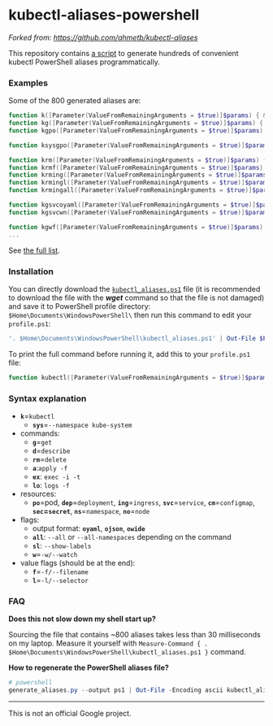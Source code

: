 
# kubectl-aliases-powershell

*Forked from: https://github.com/ahmetb/kubectl-aliases*

This repository contains [a script](generate_aliases.py) to generate hundreds of convenient kubectl PowerShell aliases programmatically.

### Examples

Some of the 800 generated aliases are:

```powershell
function k([Parameter(ValueFromRemainingArguments = $true)]$params) { & kubectl $params }
function kg([Parameter(ValueFromRemainingArguments = $true)]$params) { & kubectl get $params }
function kgpo([Parameter(ValueFromRemainingArguments = $true)]$params) { & kubectl get pods $params }

function ksysgpo([Parameter(ValueFromRemainingArguments = $true)]$params) { & kubectl --namespace=kube-system get pods $params }

function krm([Parameter(ValueFromRemainingArguments = $true)]$params) { & kubectl delete $params }
function krmf([Parameter(ValueFromRemainingArguments = $true)]$params) { & kubectl delete --recursive -f $params }
function krming([Parameter(ValueFromRemainingArguments = $true)]$params) { & kubectl delete ingress $params }
function krmingl([Parameter(ValueFromRemainingArguments = $true)]$params) { & kubectl delete ingress -l $params }
function krmingall([Parameter(ValueFromRemainingArguments = $true)]$params) { & kubectl delete ingress --all $params }

function kgsvcoyaml([Parameter(ValueFromRemainingArguments = $true)]$params) { & kubectl get service -o=yaml $params }
function kgsvcwn([Parameter(ValueFromRemainingArguments = $true)]$params) { & kubectl get service --watch --namespace $params }

function kgwf([Parameter(ValueFromRemainingArguments = $true)]$params) { & kubectl get --watch --recursive -f $params }
...
```

See [the full list](kubectl_aliases.ps1).

### Installation
You can directly download the [`kubectl_aliases.ps1`](kubectl_aliases.ps1) file (it is recommended to download the file with the ***wget*** command so that the file is not damaged) and save it to PowerShell profile directory: `$Home\Documents\WindowsPowerShell\` then run this command to edit your `profile.ps1`:

```powershell
'. $Home\Documents\WindowsPowerShell\kubectl_aliases.ps1' | Out-File $PROFILE.CurrentUserAllHosts -Encoding ascii -Append
```

To print the full command before running it, add this to your `profile.ps1` file:

```powershell
function kubectl([Parameter(ValueFromRemainingArguments = $true)]$params) { Write-Output "> kubectl $(@($params | ForEach-Object {$_}) -join ' ')"; & kubectl.exe $params; }
```

### Syntax explanation

* **`k`**=`kubectl`
  * **`sys`**=`--namespace kube-system`
* commands:
  * **`g`**=`get`
  * **`d`**=`describe`
  * **`rm`**=`delete`
  * **`a`**:`apply -f`
  * **`ex`**: `exec -i -t`
  * **`lo`**: `logs -f`
* resources:
  * **`po`**=pod, **`dep`**=`deployment`, **`ing`**=`ingress`,
    **`svc`**=`service`, **`cm`**=`configmap`, **`sec`=`secret`**,
    **`ns`**=`namespace`, **`no`**=`node`
* flags:
  * output format: **`oyaml`**, **`ojson`**, **`owide`**
  * **`all`**: `--all` or `--all-namespaces` depending on the command
  * **`sl`**: `--show-labels`
  * **`w`**=`-w/--watch`
* value flags (should be at the end):
  * **`f`**=`-f/--filename`
  * **`l`**=`-l/--selector`

### FAQ

**Does this not slow down my shell start up?**

Sourcing the file that contains
~800 aliases takes less than 30 milliseconds on my laptop. Measure it yourself with `Measure-Command { . $Home\Documents\WindowsPowerShell\kubectl_aliases.ps1 }`
command.

**How to regenerate the PowerShell aliases file?**
```powershell
# powershell
generate_aliases.py --output ps1 | Out-File -Encoding ascii kubectl_aliases.ps1
```

-----

This is not an official Google project.

